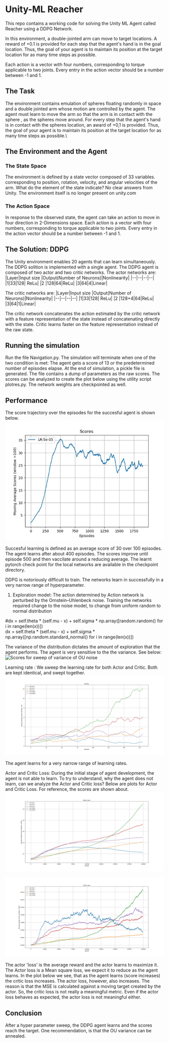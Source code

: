 # Unity-ML Reacher

This repo contains a working code for solving the Unity ML Agent called Reacher using a DDPG  Network.

In this environment, a double-jointed arm can move to target locations. A reward of +0.1 is provided for each step that the agent's hand is in the goal location. Thus, the goal of your agent is to maintain its position at the target location for as many time steps as possible.

Each action is a vector with four numbers, corresponding to torque applicable to two joints. Every entry in the action vector should be a number between -1 and 1.


## The Task
The environment contains emulation of spheres floating randomly in space and a double jointed arm whose motion are controlled by the agent. The agent must learn to move the    arm so that the arm is in contact with the sphere , as the spheres move around. For every step that the agent's hand is in contact with the spheres location, an award of +0,1 is provided. Thus, the goal of your agent is to maintain its position at the target location for as many time steps as possible.\
## The Environment and the Agent
### The State Space
The environment is defined by a state vector composed of 33 variables. corresponding to position, rotation, velocity, and angular velocities of the arm. 
What do the element of the state indicate? No clear answers from Unity. The environment itself is no longer present on unity.com 

### The Action Space
In response to the observed state, the agent can take an action to  move in four direction in 2-Dimensions space. 
Each action is a vector with four numbers, corresponding to torque applicable to two joints. Every entry in the action vector should be a number between -1 and 1.


## The Solution: DDPG
The Unity environment enables 20 agents that can learn simultaneously. The DDPG solition is implemented with a single agent.
The DDPG agent is composed of two actor and two critic networks. 
The actor networks are:
|Layer|Input size  |Output(Number of Neurons)|Nonlinearity|
|--|--|--|--|
|1|33|128| ReLu|
|2 |128|64|ReLu|
|3|64|4|Linear|

The critic networks are:
|Layer|Input size  |Output(Number of Neurons)|Nonlinearity|
|--|--|--|--|
|1|33|128| ReLu|
|2 |128+4|64|ReLu|
|3|64|1|Linear|

The critic network concatenates the action estimated by the critic network with a feature representation of the state instead of concatenating directly with the state. Critic learns faster on the feature representation instead of the raw state.

## Running the simulation
Run the file Navigation.py. The simulation will terminate when one of the two condition is met: The agent gets a score of 13 or the predetermined number of episodes elapse. At the end of simulation, a pickle file is generated. The file contains a dump of parameters as the raw scores. The scores can be analyzed to create the plot below using the utility script plotres.py. The network weights are checkpointed as well.

## Performance
The score trajectory over the episodes for the succesful agent is shown below.
![Scores for various learning rate](https://github.com/kpasad/Continuous_control_DDPG/blob/main/results/final_scores.jpeg)

Succesful learning is defined as an average score of 30 over 100 episodes. The agent learns after about 400 episodes. The scores improve until episode 500 and then vaccilate around a reducing average.
The learnt pytorch check point for the local networks are available in the checkpoint directory. 

DDPG is notoriously difficult to train. The networks learn in successfully in a very narrow range of hyperparameter.
1. Exploration model: The action determined by Action network is perturbed by the Ornstein–Uhlenbeck noise. Training the networks required change to the noise model, to change from uniform random to normal distribution

#dx = self.theta * (self.mu - x) + self.sigma * np.array([random.random() for i in range(len(x))])  
dx = self.theta * (self.mu - x) + self.sigma * np.array([np.random.standard_normal() for i in range(len(x))]) 

The variance of the distribution dictates the amount of exploration that the agent performs. The agent is very sensitive to the the variance. See below:
 ![Scores for sweep of variance of OU noise](https://github.com/kpasad/Continuous_control_DDPG/blob/main/results/results.jpeg)

Learning rate :
We sweep the learning rate for both Actor and Critic. Both are kept identical, and swept together.
![Scores for various learning rate](https://github.com/kpasad/Continuous_control_DDPG/blob/main/results/scores.jpeg)

The agent learns for a very narrow range of learning rates.

Actor and Critic Loss:
During the initial stage of agent development, the agent is not able to learn. To try to understand, why the agent does not learn, can we analyze the Actor and Critic loss?
Below are plots for Actor and Critic Loss. For reference, the scores are shown about.
![Actor Loss](https://github.com/kpasad/Continuous_control_DDPG/blob/main/results/actor_loss.jpeg)

![Critic Loss](https://github.com/kpasad/Continuous_control_DDPG/blob/main/results/critic_loss.jpeg)

 The actor 'loss' is  the average reward and the actor learns to maximize it. The Actor loss is a Mean square loss, we expect it to reduce as the agent learns. In the plot below we see, that as the agent learns (score increases) the critic loss increases. The actor loss, however, also increases. The reason is that the MSE is calculated against a moving target created by the actor. So, the critic loss is not really a meaningful metric. Even if the actor loss behaves as expected, the actor loss is not meaningful either.

## Conclusion
After a hyper parameter sweep, the DDPG agent learns and the scores reach the target. One recommendation, is that the OU variance can be annealed.
